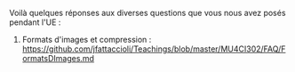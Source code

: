 Voilà quelques réponses aux diverses questions que vous nous avez posés pendant l'UE : 

1. Formats d'images et compression : https://github.com/jfattaccioli/Teachings/blob/master/MU4CI302/FAQ/FormatsDImages.md
